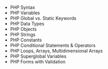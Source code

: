 - PHP Syntax
- PHP Variables
- PHP Global vs. Static Keywords
- PHP Data Types
- PHP Objects
- PHP Strings
- PHP Constants
- PHP Conditional Statements & Operators
- PHP Loops, Arrays, Multidimensional Arrays
- PHP Superglobal Variables
- PHP Forms with Validation